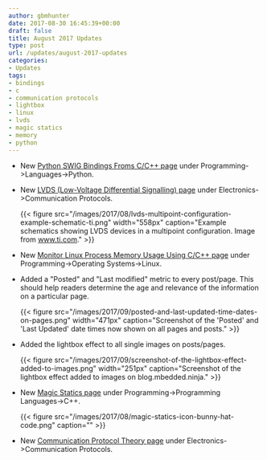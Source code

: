 ```yaml
---
author: gbmhunter
date: 2017-08-30 16:45:39+00:00
draft: false
title: August 2017 Updates
type: post
url: /updates/august-2017-updates
categories:
- Updates
tags:
- bindings
- c
- communication protocols
- lightbox
- linux
- lvds
- magic statics
- memory
- python
---
```



* New [Python SWIG Bindings Froms C/C++ page](http://blog.mbedded.ninja/programming/languages/python/python-swig-bindings-from-cplusplus) under Programming->Languages->Python.

* New [LVDS (Low-Voltage Differential Signalling) page](http://blog.mbedded.ninja/electronics/communication-protocols/lvds-low-voltage-differential-signalling) under Electronics->Communication Protocols.  

	{{< figure src="/images/2017/08/lvds-multipoint-configuration-example-schematic-ti.png" width="558px" caption="Example schematics showing LVDS devices in a multipoint configuration. Image from www.ti.com."  >}}

* New [Monitor Linux Process Memory Usage Using C/C++ page](http://blog.mbedded.ninja/programming/operating-systems/linux/monitor-linux-process-memory-usage-using-c-cpp) under Programming->Operating Systems->Linux.
* Added a "Posted" and "Last modified" metric to every post/page. This should help readers determine the age and relevance of the information on a particular page.  

	{{< figure src="/images/2017/09/posted-and-last-updated-time-dates-on-pages.png" width="471px" caption="Screenshot of the 'Posted' and 'Last Updated' date times now shown on all pages and posts."  >}}

* Added the lightbox effect to all single images on posts/pages.  

	{{< figure src="/images/2017/09/screenshot-of-the-lightbox-effect-added-to-images.png" width="251px" caption="Screenshot of the lightbox effect added to images on blog.mbedded.ninja."  >}}

* New [Magic Statics page](http://blog.mbedded.ninja/programming/languages/c-plus-plus/magic-statics) under Programming->Programming Languages->C++.  

	{{< figure src="/images/2017/08/magic-statics-icon-bunny-hat-code.png" caption=""  >}}

* New [Communication Protocol Theory page](http://blog.mbedded.ninja/electronics/communication-protocols/communication-protocol-theory) under Electronics->Communication Protocols.